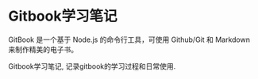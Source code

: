 # Gitbook学习笔记

GitBook 是一个基于 Node.js 的命令行工具，可使用 Github/Git 和 Markdown 来制作精美的电子书。

Gitbook学习笔记, 记录gitbook的学习过程和日常使用.


